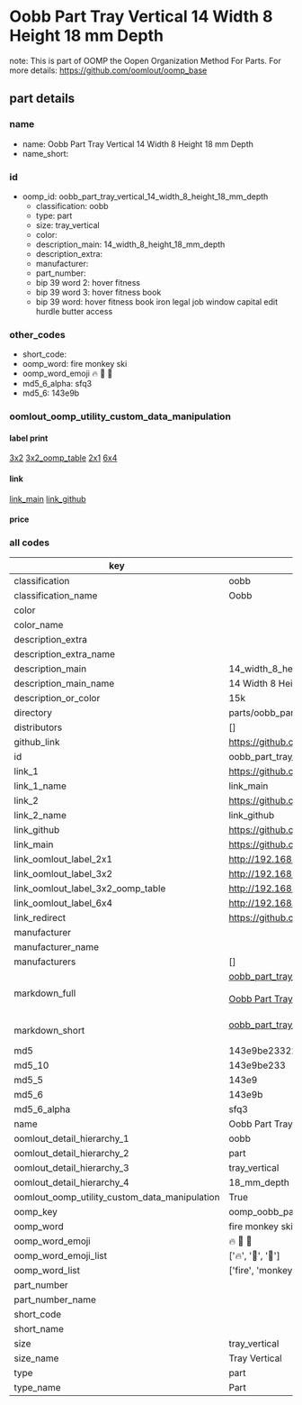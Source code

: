 # Oobb Part Tray Vertical 14 Width 8 Height 18 mm Depth  

note: This is part of OOMP the Oopen Organization Method For Parts. For more details: https://github.com/oomlout/oomp_base

##  part details
  







### name
* name: Oobb Part Tray Vertical 14 Width 8 Height 18 mm Depth
* name_short: 
### id
* oomp_id: oobb_part_tray_vertical_14_width_8_height_18_mm_depth
  * classification: oobb
  * type: part
  * size: tray_vertical
  * color: 
  * description_main: 14_width_8_height_18_mm_depth
  * description_extra: 
  * manufacturer: 
  * part_number: 
  * bip 39 word 2: hover fitness
  * bip 39 word 3: hover fitness book
  * bip 39 word: hover fitness book iron legal job window capital edit hurdle butter access

### other_codes
* short_code: 
* oomp_word: fire monkey ski
* oomp_word_emoji :fire: :monkey: :ski:
* md5_6_alpha: sfq3
* md5_6: 143e9b






### oomlout_oomp_utility_custom_data_manipulation
#### label print
[3x2](http://192.168.1.245:1112/?label=oomp%20sfq3)
[3x2_oomp_table](http://192.168.1.108:1112/?label=oomp%20sfq3)
[2x1](http://192.168.1.242:1112/?label=oomp%20sfq3)
[6x4](http://192.168.1.55:1112/?label=oomp%20sfq3)    

#### link

[link_main](https://github.com/oomlout/oomlout_oomp_version_1_messy/tree/main/parts/oobb_part_tray_vertical_14_width_8_height_18_mm_depth) [link_github](https://github.com/oomlout/oomlout_oomp_version_1_messy/tree/main/parts/oobb_part_tray_vertical_14_width_8_height_18_mm_depth)                             

#### price







### all codes 
| key | value |  
| --- | --- |  
| classification | oobb |  
| classification_name | Oobb |  
| color |  |  
| color_name |  |  
| description_extra |  |  
| description_extra_name |  |  
| description_main | 14_width_8_height_18_mm_depth |  
| description_main_name | 14 Width 8 Height 18 mm Depth |  
| description_or_color | 15k |  
| directory | parts/oobb_part_tray_vertical_14_width_8_height_18_mm_depth |  
| distributors | [] |  
| github_link | https://github.com/oomlout/oomlout_oomp_part_src/tree/main/parts/oobb_part_tray_vertical_14_width_8_height_18_mm_depth |  
| id | oobb_part_tray_vertical_14_width_8_height_18_mm_depth |  
| link_1 | https://github.com/oomlout/oomlout_oomp_version_1_messy/tree/main/parts/oobb_part_tray_vertical_14_width_8_height_18_mm_depth |  
| link_1_name | link_main |  
| link_2 | https://github.com/oomlout/oomlout_oomp_version_1_messy/tree/main/parts/oobb_part_tray_vertical_14_width_8_height_18_mm_depth |  
| link_2_name | link_github |  
| link_github | https://github.com/oomlout/oomlout_oomp_version_1_messy/tree/main/parts/oobb_part_tray_vertical_14_width_8_height_18_mm_depth |  
| link_main | https://github.com/oomlout/oomlout_oomp_version_1_messy/tree/main/parts/oobb_part_tray_vertical_14_width_8_height_18_mm_depth |  
| link_oomlout_label_2x1 | http://192.168.1.242:1112/?label=oomp%20sfq3 |  
| link_oomlout_label_3x2 | http://192.168.1.245:1112/?label=oomp%20sfq3 |  
| link_oomlout_label_3x2_oomp_table | http://192.168.1.108:1112/?label=oomp%20sfq3 |  
| link_oomlout_label_6x4 | http://192.168.1.55:1112/?label=oomp%20sfq3 |  
| link_redirect | https://github.com/oomlout/oomlout_oomp_version_1_messy/tree/main/parts/oobb_part_tray_vertical_14_width_8_height_18_mm_depth |  
| manufacturer |  |  
| manufacturer_name |  |  
| manufacturers | [] |  
| markdown_full | [oobb_part_tray_vertical_14_width_8_height_18_mm_depth](none)<br>[](none)<br>[Oobb Part Tray Vertical 14 Width 8 Height 18 Mm Depth](none)<br><br> |  
| markdown_short | [oobb_part_tray_vertical_14_width_8_height_18_mm_depth](none)<br><br> |  
| md5 | 143e9be233221f6de03fb7643315fb73 |  
| md5_10 | 143e9be233 |  
| md5_5 | 143e9 |  
| md5_6 | 143e9b |  
| md5_6_alpha | sfq3 |  
| name | Oobb Part Tray Vertical 14 Width 8 Height 18 mm Depth |  
| oomlout_detail_hierarchy_1 | oobb |  
| oomlout_detail_hierarchy_2 | part |  
| oomlout_detail_hierarchy_3 | tray_vertical |  
| oomlout_detail_hierarchy_4 | 18_mm_depth |  
| oomlout_oomp_utility_custom_data_manipulation | True |  
| oomp_key | oomp_oobb_part_tray_vertical_14_width_8_height_18_mm_depth |  
| oomp_word | fire monkey ski |  
| oomp_word_emoji | :fire: :monkey: :ski: |  
| oomp_word_emoji_list | [':fire:', ':monkey:', ':ski:'] |  
| oomp_word_list | ['fire', 'monkey', 'ski'] |  
| part_number |  |  
| part_number_name |  |  
| short_code |  |  
| short_name |  |  
| size | tray_vertical |  
| size_name | Tray Vertical |  
| type | part |  
| type_name | Part |  
